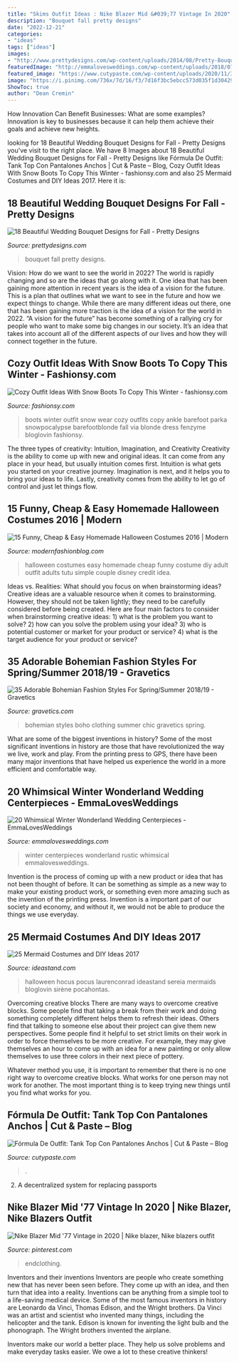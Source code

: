 ```yaml
---
title: "Skims Outfit Ideas : Nike Blazer Mid &#039;77 Vintage In 2020"
description: "Bouquet fall pretty designs"
date: "2022-12-21"
categories:
- "ideas"
tags: ["ideas"]
images:
- "http://www.prettydesigns.com/wp-content/uploads/2014/08/Pretty-Bouquet.jpg"
featuredImage: "http://emmalovesweddings.com/wp-content/uploads/2018/07/rustic-winter-wedding-centerpieces.jpg"
featured_image: "https://www.cutypaste.com/wp-content/uploads/2020/11/35803c643911ea5bf467e908e8f46ffe-2.jpg"
image: "https://i.pinimg.com/736x/7d/16/f3/7d16f3bc5ebcc573d035f1d304296d47.jpg"
ShowToc: true
author: "Dean Cremin"
---
```



How Innovation Can Benefit Businesses: What are some examples?
Innovation is key to businesses because it can help them achieve their goals and achieve new heights.

	

		
looking for 18 Beautiful Wedding Bouquet Designs for Fall - Pretty Designs you've visit to the right place. We have 8 Images about 18 Beautiful Wedding Bouquet Designs for Fall - Pretty Designs like Fórmula De Outfit: Tank Top Con Pantalones Anchos | Cut &amp; Paste – Blog, Cozy Outfit Ideas With Snow Boots To Copy This Winter - fashionsy.com and also 25 Mermaid Costumes and DIY Ideas 2017. Here it is:
		
    
## 18 Beautiful Wedding Bouquet Designs For Fall - Pretty Designs

<img loading=lazy src="http://www.prettydesigns.com/wp-content/uploads/2014/08/Pretty-Bouquet.jpg" onerror="this.onerror=null;this.src='https://tse4.mm.bing.net/th?id=OIP.fAJp2aDW9vjRulQdQQylFgHaLG&amp;pid=15.1';" alt="18 Beautiful Wedding Bouquet Designs for Fall - Pretty Designs">

_Source: prettydesigns.com_

>bouquet fall pretty designs. 

	

Vision: How do we want to see the world in 2022?
The world is rapidly changing and so are the ideas that go along with it. One idea that has been gaining more attention in recent years is the idea of a vision for the future. This is a plan that outlines what we want to see in the future and how we expect things to change. While there are many different ideas out there, one that has been gaining more traction is the idea of a vision for the world in 2022. 
“A vision for the future” has become something of a rallying cry for people who want to make some big changes in our society. It’s an idea that takes into account all of the different aspects of our lives and how they will connect together in the future.

    
## Cozy Outfit Ideas With Snow Boots To Copy This Winter - Fashionsy.com

<img loading=lazy src="https://fashionsy.com/wp-content/uploads/2016/01/winter-outfit-630x945.jpg" onerror="this.onerror=null;this.src='https://tse2.mm.bing.net/th?id=OIP.Nda4sjIctB1VbOptsGhQXAHaLH&amp;pid=15.1';" alt="Cozy Outfit Ideas With Snow Boots To Copy This Winter - fashionsy.com">

_Source: fashionsy.com_

>boots winter outfit snow wear cozy outfits copy ankle barefoot parka snowpocalypse barefootblonde fall via blonde dress fenzyme bloglovin fashionsy. 

	

The three types of creativity: Intuition, Imagination, and Creativity
Creativity is the ability to come up with new and original ideas. It can come from any place in your head, but usually intuition comes first. Intuition is what gets you started on your creative journey. Imagination is next, and it helps you to bring your ideas to life. Lastly, creativity comes from the ability to let go of control and just let things flow.

    
## 15 Funny, Cheap &amp; Easy Homemade Halloween Costumes 2016 | Modern

<img loading=lazy src="http://modernfashionblog.com/wp-content/uploads/2016/08/15-Funny-Cheap-Easy-Homemade-Halloween-Costumes-2016-7.jpg" onerror="this.onerror=null;this.src='https://tse1.mm.bing.net/th?id=OIP._z8CbA1oGWILw6lcIYuCuwCYEs&amp;pid=15.1';" alt="15 Funny, Cheap &amp; Easy Homemade Halloween Costumes 2016 | Modern">

_Source: modernfashionblog.com_

>halloween costumes easy homemade cheap funny costume diy adult outfit adults tutu simple couple disney credit idea. 

	

Ideas vs. Realities: What should you focus on when brainstorming ideas?
Creative ideas are a valuable resource when it comes to brainstorming. However, they should not be taken lightly; they need to be carefully considered before being created. Here are four main factors to consider when brainstorming creative ideas: 1) what is the problem you want to solve? 2) how can you solve the problem using your idea? 3) who is potential customer or market for your product or service? 4) what is the target audience for your product or service?

    
## 35 Adorable Bohemian Fashion Styles For Spring/Summer 2018/19 - Gravetics

<img loading=lazy src="https://www.gravetics.com/wp-content/uploads/2017/02/Boho-Chic-Bohemian-Style-Clothing-Dresses5.jpg" onerror="this.onerror=null;this.src='https://tse1.mm.bing.net/th?id=OIP.ECwiZa0tNePnrIAQXA8E3gHaL2&amp;pid=15.1';" alt="35 Adorable Bohemian Fashion Styles For Spring/Summer 2018/19 - Gravetics">

_Source: gravetics.com_

>bohemian styles boho clothing summer chic gravetics spring. 

	

What are some of the biggest inventions in history?
Some of the most significant inventions in history are those that have revolutionized the way we live, work and play. From the printing press to GPS, there have been many major inventions that have helped us experience the world in a more efficient and comfortable way.

    
## 20 Whimsical Winter Wonderland Wedding Centerpieces - EmmaLovesWeddings

<img loading=lazy src="http://emmalovesweddings.com/wp-content/uploads/2018/07/rustic-winter-wedding-centerpieces.jpg" onerror="this.onerror=null;this.src='https://tse2.mm.bing.net/th?id=OIP._dTC2Qly0tSFOtUmdwppQQHaLH&amp;pid=15.1';" alt="20 Whimsical Winter Wonderland Wedding Centerpieces - EmmaLovesWeddings">

_Source: emmalovesweddings.com_

>winter centerpieces wonderland rustic whimsical emmalovesweddings. 

	

Invention is the process of coming up with a new product or idea that has not been thought of before. It can be something as simple as a new way to make your existing product work, or something even more amazing such as the invention of the printing press. Invention is a important part of our society and economy, and without it, we would not be able to produce the things we use everyday.

    
## 25 Mermaid Costumes And DIY Ideas 2017

<img loading=lazy src="https://ideastand.com/wp-content/uploads/2017/09/mermaid-costume-diy/4-mermaid-costume-diy-ideas-tutorials.jpg" onerror="this.onerror=null;this.src='https://tse4.mm.bing.net/th?id=OIP.8AW6BWy6SG_sET6BszO-3AHaK6&amp;pid=15.1';" alt="25 Mermaid Costumes and DIY Ideas 2017">

_Source: ideastand.com_

>halloween hocus pocus laurenconrad ideastand sereia mermaids bloglovin sirène pocahontas. 

	

Overcoming creative blocks
There are many ways to overcome creative blocks. Some people find that taking a break from their work and doing something completely different helps them to refresh their ideas. Others find that talking to someone else about their project can give them new perspectives.
Some people find it helpful to set strict limits on their work in order to force themselves to be more creative. For example, they may give themselves an hour to come up with an idea for a new painting or only allow themselves to use three colors in their next piece of pottery.

 Whatever method you use, it is important to remember that there is no one right way to overcome creative blocks. What works for one person may not work for another. The most important thing is to keep trying new things until you find what works for you.

    
## Fórmula De Outfit: Tank Top Con Pantalones Anchos | Cut &amp; Paste – Blog

<img loading=lazy src="https://www.cutypaste.com/wp-content/uploads/2020/11/35803c643911ea5bf467e908e8f46ffe-2.jpg" onerror="this.onerror=null;this.src='https://tse1.mm.bing.net/th?id=OIP.Z4_1QEAQSLN7isup-q6BeAHaKr&amp;pid=15.1';" alt="Fórmula De Outfit: Tank Top Con Pantalones Anchos | Cut &amp; Paste – Blog">

_Source: cutypaste.com_

>. 

	

2. A decentralized system for replacing passports 

    
## Nike Blazer Mid &#039;77 Vintage In 2020 | Nike Blazer, Nike Blazers Outfit

<img loading=lazy src="https://i.pinimg.com/736x/7d/16/f3/7d16f3bc5ebcc573d035f1d304296d47.jpg" onerror="this.onerror=null;this.src='https://tse4.mm.bing.net/th?id=OIP.8EOEXAvVkPBpspr7cavd6gHaLH&amp;pid=15.1';" alt="Nike Blazer Mid &#039;77 Vintage in 2020 | Nike blazer, Nike blazers outfit">

_Source: pinterest.com_

>endclothing. 

	

Inventors and their inventions
Inventors are people who create something new that has never been seen before. They come up with an idea, and then turn that idea into a reality. Inventions can be anything from a simple tool to a life-saving medical device.
Some of the most famous inventors in history are Leonardo da Vinci, Thomas Edison, and the Wright brothers. Da Vinci was an artist and scientist who invented many things, including the helicopter and the tank. Edison is known for inventing the light bulb and the phonograph. The Wright brothers invented the airplane.

Inventors make our world a better place. They help us solve problems and make everyday tasks easier. We owe a lot to these creative thinkers!

